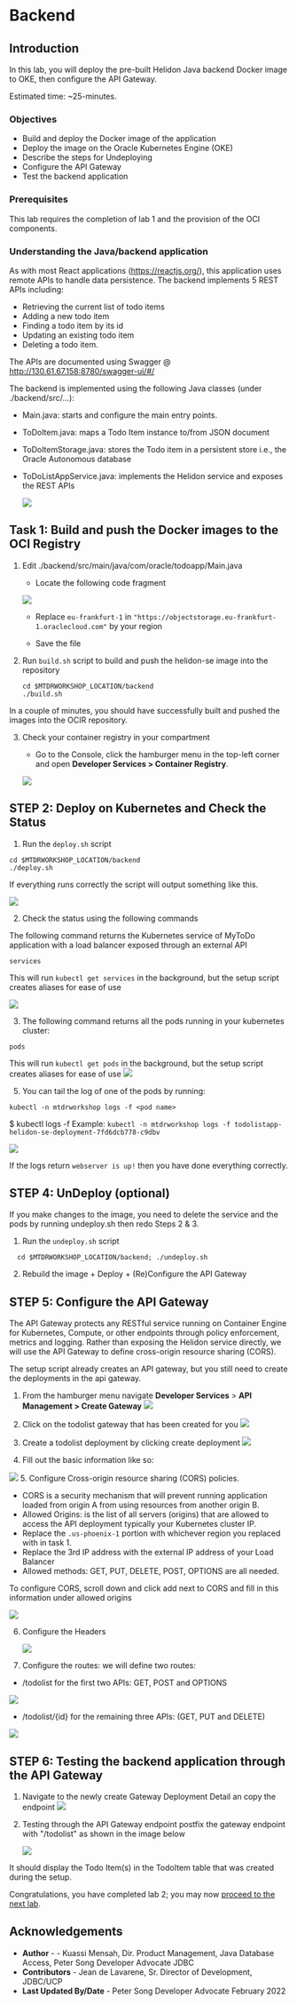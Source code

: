 # Backend

## Introduction

In this lab, you will deploy the pre-built Helidon Java backend Docker image to OKE, then configure the API Gateway.

Estimated time: ~25-minutes.

### Objectives

* Build and deploy the Docker image of the application
* Deploy the image on the Oracle Kubernetes Engine (OKE)
* Describe the steps for Undeploying
* Configure the API Gateway
* Test the backend application

### Prerequisites

This lab requires the completion of lab 1 and the provision of the OCI components.

### Understanding the Java/backend application

As with most React applications (https://reactjs.org/), this application uses remote APIs to handle data persistence. The backend implements 5 REST APIs including:
- Retrieving the current list of todo items
- Adding a new todo item
- Finding a todo item by its id
- Updating an existing todo item
- Deleting a todo item.

The APIs are documented using Swagger @ http://130.61.67.158:8780/swagger-ui/#/

The backend is implemented using the following Java classes (under ./backend/src/...):   
- Main.java: starts and configure the main entry points.
- ToDoItem.java: maps a Todo Item instance to/from JSON  document
- ToDoItemStorage.java: stores the Todo item in a persistent store i.e., the Oracle Autonomous database
- ToDoListAppService.java: implements the Helidon service and exposes the REST APIs

  ![](images/Backend-APIs.png " ")

## **Task 1**: Build and push the Docker images to the OCI Registry

1. Edit ./backend/src/main/java/com/oracle/todoapp/Main.java

    - Locate the following code fragment

    ![](images/CORS-Main.png " ")
    - Replace `eu-frankfurt-1` in  `"https://objectstorage.eu-frankfurt-1.oraclecloud.com"` by your region

    - Save the file

2. Run `build.sh` script to build and push the helidon-se image into the repository

    ```
    cd $MTDRWORKSHOP_LOCATION/backend
    ./build.sh
    ```
  In a couple of minutes, you should have successfully built and pushed the images into the OCIR repository.

3. Check your container registry in your compartment
    - Go to the Console, click the hamburger menu in the top-left corner and open
    **Developer Services > Container Registry**.
   
   ![](psong_images/container_registry.png)

## **STEP 2**: Deploy on Kubernetes and Check the Status

1. Run the `deploy.sh` script

  ```
  cd $MTDRWORKSHOP_LOCATION/backend 
  ./deploy.sh
  ```

   If everything runs correctly the script will output something like this. 

   ![](psong_images/deploy_output.png)


2. Check the status using the following commands

The following command returns the Kubernetes service of MyToDo application with a load balancer exposed through an external API
  ```
  services
  ```
  This will run `kubectl get services` in the background, but the setup script creates aliases for ease of use

![](psong_images/get_services.png)

3. The following command returns all the pods running in your kubernetes cluster:
  ```
  pods
  ```
This will run `kubectl get pods` in the background, but the setup script creates aliases for ease of use
![](psong_images/get_pods.png)

5. You can tail the log of one of the pods by running:

  ```
  kubectl -n mtdrworkshop logs -f <pod name>
  ```

  $ kubectl logs -f <pod name>
  Example: `kubectl -n mtdrworkshop logs -f todolistapp-helidon-se-deployment-7fd6dcb778-c9dbv`

![](psong_images/pod_logs.png)

  If the logs return `webserver is up!` then you have done everything correctly.
## **STEP 4**: UnDeploy (optional)

  If you make changes to the image, you need to delete the service and the pods by running undeploy.sh then redo Steps 2 & 3.

  1. Run the `undeploy.sh` script
  ```
    cd $MTDRWORKSHOP_LOCATION/backend; ./undeploy.sh
  ```
  2. Rebuild the image + Deploy + (Re)Configure the API Gateway


## **STEP 5**: Configure the API Gateway

The API Gateway protects any RESTful service running on Container Engine for Kubernetes, Compute, or other endpoints through policy enforcement, metrics and logging.
Rather than exposing the Helidon service directly, we will use the API Gateway to define cross-origin resource sharing (CORS).

The setup script already creates an API gateway, but you still need to create the deployments in the api gateway.

1. From the hamburger  menu navigate **Developer Services** > **API Management > Create Gateway**
   ![](psong_images/api_gateway_navigate.png)

2. Click on the todolist gateway that has been created for you
   ![](psong_images/select_gateway.png)

3. Create a todolist deployment by clicking create deployment
   ![](psong_images/create_deployment.png)

4. Fill out the basic information like so:

![](psong_images/basic_information_deployment.png)
5. Configure Cross-origin resource sharing (CORS) policies.
  - CORS is a security mechanism that will prevent running application loaded from origin A  from using resources from another origin B.
  - Allowed Origins: is the list of all servers (origins) that are allowed to access the API deployment typically your Kubernetes cluster IP.
  - Replace the `.us-phoenix-1` portion with whichever region you replaced with in task 1.
  - Replace the 3rd IP address with the external IP address of your Load Balancer
  - Allowed methods: GET, PUT, DELETE, POST, OPTIONS are all needed.

  To configure CORS, scroll down and click add next to CORS and fill in this information under allowed origins

  ![](psong_images/cors_information.png)

6. Configure the Headers

    ![](images/Headers.png)

7. Configure the routes: we will define two routes:
  - /todolist for the first two APIs: GET, POST and OPTIONS

  ![](psong_images/route_1.png)

- /todolist/{id} for the remaining three APIs: (GET, PUT and DELETE)

![](psong_images/route_2.png)


## **STEP 6**: Testing the backend application through the API Gateway

1. Navigate to the newly create Gateway Deployment Detail an copy the endpoint
   ![](psong_images/copy_endpoint.png " ")

2. Testing through the API Gateway endpoint
  postfix the gateway endpoint with "/todolist" as shown in the image below

   ![](psong_images/endpoint_successful.png " ")

  It should display the Todo Item(s) in the TodoItem table that was created during the setup.

Congratulations, you have completed lab 2; you may now [proceed to the next lab](#next).

## Acknowledgements

* **Author** -  - Kuassi Mensah, Dir. Product Management, Java Database Access, Peter Song Developer Advocate JDBC
* **Contributors** - Jean de Lavarene, Sr. Director of Development, JDBC/UCP
* **Last Updated By/Date** - Peter Song Developer Advocate  February 2022

